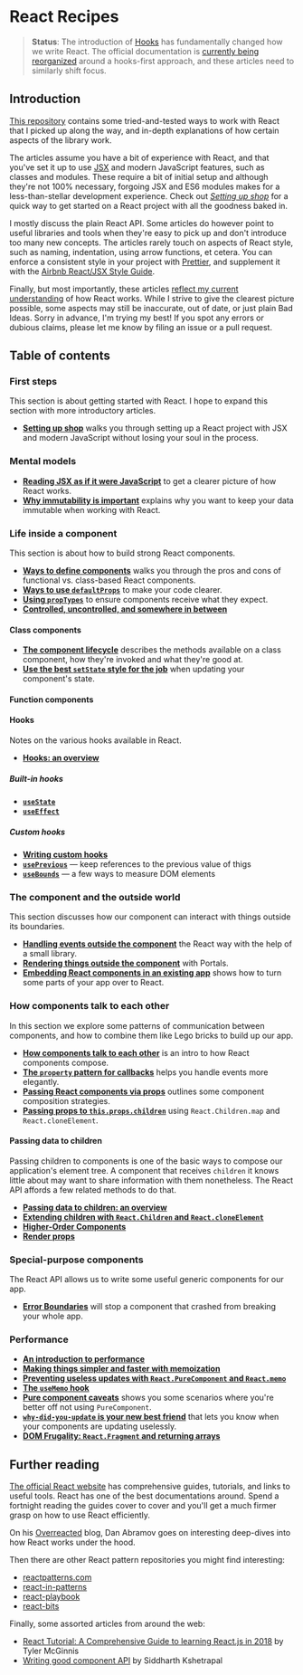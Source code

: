 # React Recipes

> __Status__: The introduction of [Hooks](https://reactjs.org/docs/hooks-intro.html) has fundamentally changed how we write React. The official documentation is [currently being reorganized](https://github.com/reactjs/reactjs.org/issues/3308) around a hooks-first approach, and these articles need to similarly shift focus.

## Introduction

[This repository](https://github.com/danburzo/react-recipes/) contains some tried-and-tested ways to work with React that I picked up along the way, and in-depth explanations of how certain aspects of the library work.

The articles assume you have a bit of experience with React, and that you've set it up to use [JSX](https://reactjs.org/docs/introducing-jsx.html) and modern JavaScript features, such as classes and modules. These require a bit of initial setup and although they're not 100% necessary, forgoing JSX and ES6 modules makes for a less-than-stellar development experience. Check out [_Setting up shop_](./recipes/setting-up-shop.md) for a quick way to get started on a React project with all the goodness baked in.

I mostly discuss the plain React API. Some articles do however point to useful libraries and tools when they're easy to pick up and don't introduce too many new concepts. The articles rarely touch on aspects of React style, such as naming, indentation, using arrow functions, et cetera. You can enforce a consistent style in your project with [Prettier](https://prettier.io/), and supplement it with the [Airbnb React/JSX Style Guide](https://github.com/airbnb/javascript/tree/master/react).

Finally, but most importantly, these articles [reflect my current understanding](https://github.com/danburzo/as-we-learn) of how React works. While I strive to give the clearest picture possible, some aspects may still be inaccurate, out of date, or just plain Bad Ideas. Sorry in advance, I'm trying my best! If you spot any errors or dubious claims, please let me know by filing an issue or a pull request.

## Table of contents

### First steps

This section is about getting started with React. I hope to expand this section with more introductory articles.

- [**Setting up shop**](./recipes/setting-up-shop.md) walks you through setting up a React project with JSX and modern JavaScript without losing your soul in the process.

### Mental models

- [**Reading JSX as if it were JavaScript**](./recipes/jsx-to-javascript.md) to get a clearer picture of how React works.
- [**Why immutability is important**](./recipes/immutability.md) explains why you want to keep your data immutable when working with React.

### Life inside a component

This section is about how to build strong React components.

- [**Ways to define components**](./recipes/components.md) walks you through the pros and cons of functional vs. class-based React components.
- [**Ways to use `defaultProps`**](./recipes/defaultprops.md) to make your code clearer.
- [**Using `propTypes`**](./recipes/defaultprops.md) to ensure components receive what they expect.
- [**Controlled, uncontrolled, and somewhere in between**](./recipes/controlled-uncontrolled.md)

#### Class components

- [**The component lifecycle**](./recipes/lifecycle.md) describes the methods available on a class component, how they're invoked and what they're good at.
- [**Use the best `setState` style for the job**](./recipes/set-state.md) when updating your component's state.

#### Function components

#### Hooks

Notes on the various hooks available in React.

- [**Hooks: an overview**](./recipes/hooks.md)

##### Built-in hooks

- [**`useState`**](./recipes/use-state.md)
- [**`useEffect`**](./recipes/use-effect.md)

##### Custom hooks

- [**Writing custom hooks**](./recipes/custom-hooks.md)
- [**`usePrevious`**](./recipes/custom-hooks/use-previous.md) — keep references to the previous value of thigs
- [**`useBounds`**](./recipes/custom-hooks/use-bounds.md) — a few ways to measure DOM elements

### The component and the outside world

This section discusses how our component can interact with things outside its boundaries.

- [**Handling events outside the component**](./recipes/outside-events.md) the React way with the help of a small library.
- [**Rendering things outside the component**](./recipes/portals.md) with Portals.
- [**Embedding React components in an existing app**](./recipes/inserting-components.md) shows how to turn some parts of your app over to React.

### How components talk to each other

In this section we explore some patterns of communication between components, and how to combine them like Lego bricks to build up our app.

- [**How components talk to each other**](./recipes/component-communication.md) is an intro to how React components compose.
- [**The `property` pattern for callbacks**](./recipes/property-pattern.md) helps you handle events more elegantly.
- [**Passing React components via props**](./recipes/passing-components.md) outlines some component composition strategies.
- [**Passing props to `this.props.children`**](./recipes/children-props.md) using `React.Children.map` and `React.cloneElement`.

#### Passing data to children

Passing children to components is one of the basic ways to compose our application's element tree. A component that receives `children` it knows little about may want to share information with them nonetheless. The React API affords a few related methods to do that.

- [**Passing data to children: an overview**](./recipes/children-data-overview.md)
- [**Extending children with `React.Children` and `React.cloneElement`**](./recipes/extending-children.md)
- [**Higher-Order Components**](./recipes/hoc.md)
- [**Render props**](./recipes/render-props.md)

### Special-purpose components

The React API allows us to write some useful generic components for our app.

- [**Error Boundaries**](./recipes/error-boundaries.md) will stop a component that crashed from breaking your whole app.

### Performance

- [**An introduction to performance**](./recipes/performance.md)
- [**Making things simpler and faster with memoization**](./recipes/memoization.md)
- [**Preventing useless updates with `React.PureComponent` and `React.memo`**](./pure.md)
- [**The `useMemo` hook**](./use-memo.md)
- [**Pure component caveats**](./recipes/pure-caveats.md) shows you some scenarios where you're better off not using `PureComponent`.
- [**`why-did-you-update` is your new best friend**](./recipes/why-did-you-update.md) that lets you know when your components are updating uselessly.
- [**DOM Frugality: `React.Fragment` and returning arrays**](./recipes/fragments.md)

## Further reading

[The official React website](https://reactjs.org/) has comprehensive guides, tutorials, and links to useful tools. React has one of the best documentations around. Spend a fortnight reading the guides cover to cover and you'll get a much firmer grasp on how to use React efficiently.

On his [Overreacted](https://overreacted.io/) blog, Dan Abramov goes on interesting deep-dives into how React works under the hood.

Then there are other React pattern repositories you might find interesting:

- [reactpatterns.com](http://reactpatterns.com/)
- [react-in-patterns](https://github.com/krasimir/react-in-patterns)
- [react-playbook](https://github.com/kylpo/react-playbook)
- [react-bits](https://github.com/vasanthk/react-bits)

Finally, some assorted articles from around the web:

- [React Tutorial: A Comprehensive Guide to learning React.js in 2018](https://tylermcginnis.com/reactjs-tutorial-a-comprehensive-guide-to-building-apps-with-react/) by Tyler McGinnis
- [Writing good component API](https://sid.studio/component-api/) by Siddharth Kshetrapal
